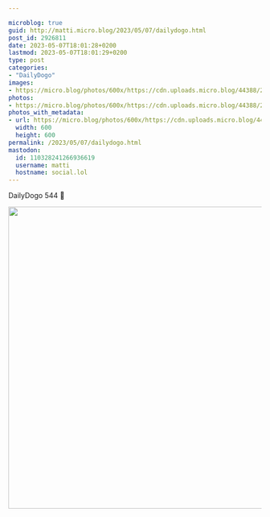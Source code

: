 ```yaml
---

microblog: true
guid: http://matti.micro.blog/2023/05/07/dailydogo.html
post_id: 2926811
date: 2023-05-07T18:01:28+0200
lastmod: 2023-05-07T18:01:29+0200
type: post
categories:
- "DailyDogo"
images:
- https://micro.blog/photos/600x/https://cdn.uploads.micro.blog/44388/2023/7473aea602.jpg
photos:
- https://micro.blog/photos/600x/https://cdn.uploads.micro.blog/44388/2023/7473aea602.jpg
photos_with_metadata:
- url: https://micro.blog/photos/600x/https://cdn.uploads.micro.blog/44388/2023/7473aea602.jpg
  width: 600
  height: 600
permalink: /2023/05/07/dailydogo.html
mastodon:
  id: 110328241266936619
  username: matti
  hostname: social.lol
---
```

DailyDogo 544 🐶

<img src="/media/uploads/2023/7473aea602.jpg" width="600" height="600" alt="" />
